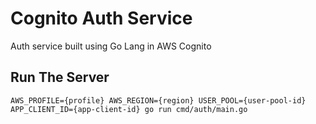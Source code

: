 # Cognito Auth Service
Auth service built using Go Lang in AWS Cognito


## Run The Server
``` shell script
AWS_PROFILE={profile} AWS_REGION={region} USER_POOL={user-pool-id} APP_CLIENT_ID={app-client-id} go run cmd/auth/main.go
```
